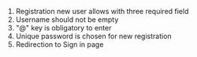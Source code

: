 1. Registration new user allows with three required field
2. Username should not be empty
3. "@" key is obligatory to enter 
4. Unique password is chosen for new registration
5. Redirection to Sign in page

